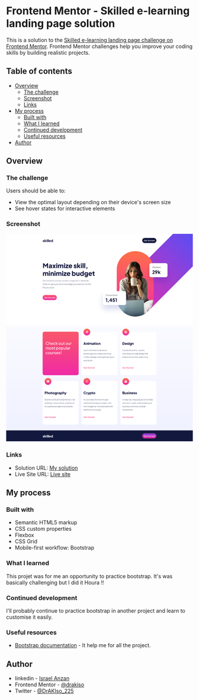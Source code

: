 # Frontend Mentor - Skilled e-learning landing page solution

This is a solution to the [Skilled e-learning landing page challenge on Frontend Mentor](https://www.frontendmentor.io/challenges/skilled-elearning-landing-page-S1ObDrZ8q). Frontend Mentor challenges help you improve your coding skills by building realistic projects.

## Table of contents

- [Overview](#overview)
  - [The challenge](#the-challenge)
  - [Screenshot](#screenshot)
  - [Links](#links)
- [My process](#my-process)
  - [Built with](#built-with)
  - [What I learned](#what-i-learned)
  - [Continued development](#continued-development)
  - [Useful resources](#useful-resources)
- [Author](#author)

## Overview

### The challenge

Users should be able to:

- View the optimal layout depending on their device's screen size
- See hover states for interactive elements

### Screenshot

![Alt text](./skilled_elearning_landing_page.png?raw=true "Skilled landing page screenshot")

### Links

- Solution URL: [My solution](https://www.frontendmentor.io/solutions/skilled-elearning-landing-page-jylh6aYFcV)
- Live Site URL: [Live site](https://drakiso.github.io/Challenges_skilled_elearning_landing_page/)

## My process

### Built with

- Semantic HTML5 markup
- CSS custom properties
- Flexbox
- CSS Grid
- Mobile-first workflow: Bootstrap

### What I learned

This projet was for me an opportunity to practice bootstrap. It's was basically challenging but I did it Houra !!

### Continued development

I'll probably continue to practice bootstrap in another project and learn to customise it easily.

### Useful resources

- [Bootstrap documentation](https://getbootstrap.com/docs/5.3/getting-started/introduction/) - It help me for all the project.

## Author

- linkedin - [Israel Anzan](https://www.linkedin.com/in/drakisrael)
- Frontend Mentor - [@drakiso](https://www.frontendmentor.io/profile/drakiso)
- Twitter - [@DrAKIso_225](https://www.twitter.com/DrAKIso_225)

